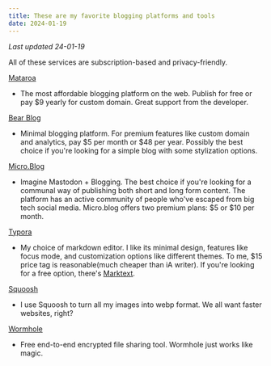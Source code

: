 ```yaml
---
title: These are my favorite blogging platforms and tools
date: 2024-01-19
---
```


*Last updated 24-01-19*

All of these services are subscription-based and privacy-friendly.

[Mataroa](https://mataroa.blog/)

- The most affordable blogging platform on the web. Publish for free or pay $9 yearly for custom domain. Great support from the developer.

[Bear Blog](https://bearblog.dev/)
- Minimal blogging platform. For premium features like custom domain and analytics, pay $5 per month or $48 per year. Possibly the best choice if you're looking for a simple blog with some stylization options.

[Micro.Blog](https://micro.blog/)

- Imagine Mastodon + Blogging. The best choice if you're looking for a communal way of publishing both short and long form content. The platform has an active community of people who've escaped from big tech social media. Micro.blog offers two premium plans: $5 or $10 per month.

[Typora](https://typora.io/)

- My choice of markdown editor. I like its minimal design, features like focus mode, and customization options like different themes. To me, $15 price tag is reasonable(much cheaper than iA writer). If you're looking for a free option, there's [Marktext](https://www.marktext.cc/).

[Squoosh](https://squoosh.app/)

- I use Squoosh to turn all my images into webp format. We all want faster websites, right?

[Wormhole](https://wormhole.app/)

- Free end-to-end encrypted file sharing tool. Wormhole just works like magic. 